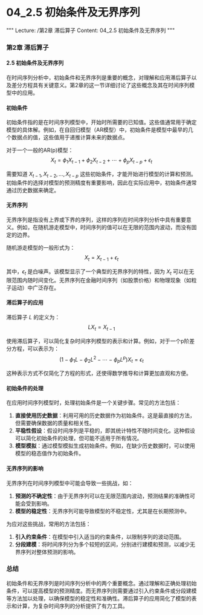 # 04_2.5 初始条件及无界序列

"""
Lecture: /第2章 滞后算子
Content: 04_2.5 初始条件及无界序列
"""

### 第2章 滞后算子
#### 2.5 初始条件及无界序列

在时间序列分析中，初始条件和无界序列是重要的概念，对理解和应用滞后算子以及差分方程具有关键意义。第2章的这一节详细讨论了这些概念及其在时间序列模型中的应用。

#### 初始条件

初始条件指的是在时间序列模型中，开始时所需要的已知值。这些值通常用于确定模型的具体解。例如，在自回归模型（AR模型）中，初始条件是模型中最早的几个数据点的值，这些值用于递推计算未来的数据点。

对于一个一般的AR(p)模型：
$$ X_t = \phi_1 X_{t-1} + \phi_2 X_{t-2} + \cdots + \phi_p X_{t-p} + \epsilon_t $$

需要知道 $X_{t-1}, X_{t-2}, \ldots, X_{t-p}$ 这些初始条件，才能开始进行模型的计算和预测。初始条件的选择对模型的预测精度有重要影响，因此在实际应用中，初始条件通常通过历史数据来确定。

#### 无界序列

无界序列是指没有上界或下界的序列，这样的序列在时间序列分析中具有重要意义。例如，在随机游走模型中，时间序列的值可以在无限的范围内波动，而没有固定的边界。

随机游走模型的一般形式为：
$$ X_t = X_{t-1} + \epsilon_t $$

其中，$\epsilon_t$ 是白噪声。该模型显示了一个典型的无界序列的特性，因为 $X_t$ 可以在无限范围内随时间变化。无界序列在金融时间序列（如股票价格）和物理现象（如粒子运动）中广泛存在。

#### 滞后算子的应用

滞后算子 $L$ 的定义为：
$$ L X_t = X_{t-1} $$

使用滞后算子，可以简化复杂时间序列模型的表示和计算。例如，对于一个p阶差分方程，可以表示为：
$$ (1 - \phi_1 L - \phi_2 L^2 - \cdots - \phi_p L^p) X_t = \epsilon_t $$

这种表示方式不仅简化了方程的形式，还使得数学推导和计算更加直观和方便。

#### 初始条件的处理

在应用时间序列模型时，处理初始条件是一个关键步骤。常见的方法包括：

1. **直接使用历史数据**：利用可用的历史数据作为初始条件。这是最直接的方法，但需要确保数据的质量和相关性。
2. **平稳性假设**：假设时间序列是平稳的，即其统计特性不随时间变化。这种假设可以简化初始条件的处理，但可能不适用于所有情况。
3. **模型模拟**：通过模型模拟生成初始条件。例如，在缺少历史数据时，可以使用模型的稳态值作为初始条件。

#### 无界序列的影响

无界序列在时间序列模型中可能会导致一些挑战，如：

1. **预测的不确定性**：由于无界序列可以在无限范围内波动，预测结果的准确性可能会受到影响。
2. **模型的稳定性**：无界序列可能导致模型的不稳定性，尤其是在长期预测中。

为应对这些挑战，常用的方法包括：

1. **引入约束条件**：在模型中引入适当的约束条件，以限制序列的波动范围。
2. **分段建模**：将时间序列分为多个较短的区间，分别进行建模和预测，以减少无界序列对整体预测的影响。

### 总结

初始条件和无界序列是时间序列分析中的两个重要概念。通过理解和正确处理初始条件，可以提高模型的预测精度。而无界序列则需要通过引入约束条件或分段建模等方法加以处理，以确保模型的稳定性和准确性。滞后算子的应用简化了模型的表示和计算，为复杂时间序列的分析提供了有力工具。